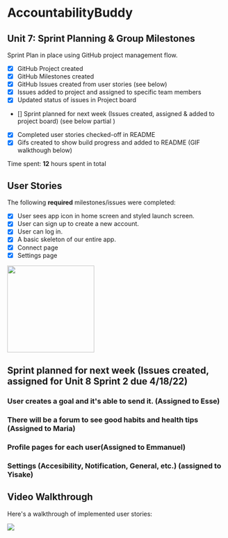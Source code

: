
# AccountabilityBuddy

## Unit 7: Sprint Planning & Group Milestones
Sprint Plan in place using GitHub project management flow.
- [X] GitHub Project created 
- [X] GitHub Milestones created 
- [X] GitHub Issues created from user stories (see below)
- [X] Issues added to project and assigned to specific team members 
- [X] Updated status of issues in Project board 
- [] Sprint planned for next week (Issues created, assigned & added to project board) (see below partial )
- [X] Completed user stories checked-off in README 
- [X] Gifs created to show build progress and added to README (GIF walkthough below)

Time spent: **12** hours spent in total

## User Stories

The following **required** milestones/issues were completed:

- [X] User sees app icon in home screen and styled launch screen. 
- [X] User can sign up to create a new account. 
- [X] User can log in. 
- [X] A basic skeleton of our entire app.
- [X] Connect page
- [X] Settings page

 <img src="https://i.postimg.cc/jqgyDszX/865a63a23f176f0cf311b9ee3d366bf6.png" height=200>

## Sprint planned for next week (Issues created, assigned for Unit 8 Sprint 2 due 4/18/22) 

### User creates a goal and it's able to send it. (Assigned to Esse)
### There will be a forum to see good habits and health tips (Assigned to Maria)
### Profile pages for each user(Assigned to Emmanuel)
### Settings (Accesibility, Notification, General, etc.) (assigned to Yisake)




## Video Walkthrough

Here's a walkthrough of implemented user stories:

![](https://i.imgur.com/DlGJEux.gif)







